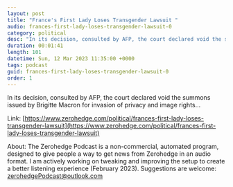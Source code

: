 ```yaml
---
layout: post
title: "France's First Lady Loses Transgender Lawsuit "
audio: frances-first-lady-loses-transgender-lawsuit-0
category: political
desc: "In its decision, consulted by AFP, the court declared void the summons issued by Brigitte Macron for invasion of privacy and image rights..."
duration: 00:01:41
length: 101
datetime: Sun, 12 Mar 2023 11:35:00 +0000
tags: podcast
guid: frances-first-lady-loses-transgender-lawsuit-0
order: 1
---
```

In its decision, consulted by AFP, the court declared void the summons issued by Brigitte Macron for invasion of privacy and image rights...

Link: [https://www.zerohedge.com/political/frances-first-lady-loses-transgender-lawsuit](https://www.zerohedge.com/political/frances-first-lady-loses-transgender-lawsuit)

About: The Zerohedge Podcast is a non-commercial, automated program, designed to give people a way to get news from Zerohedge in an audio format.  I am actively working on tweaking and improving the setup to create a better listening experience (February 2023).  Suggestions are welcome: [zerohedgePodcast@outlook.com](mailto:zerohedgePodcast@outlook.com)